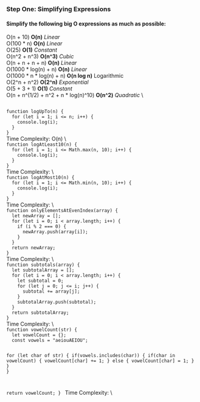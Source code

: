 ### Step One: Simplifying Expressions
#### Simplify the following big O expressions as much as possible:

O(n + 10) **O(n)** *Linear* \
O(100 * n) **O(n)** *Linear* \
O(25) **O(1)** *Constant* \
O(n^2 + n^3) **O(n^3)** *Cubic* \
O(n + n + n + n) **O(n)** *Linear* \
O(1000 * log(n) + n) **O(n)** *Linear* \
O(1000 * n * log(n) + n) **O(n log n)** Logarithmic \
O(2^n + n^2) **O(2^n)** *Exponential* \
O(5 + 3 + 1) **O(1)** *Constant* \
O(n + n^(1/2) + n^2 + n * log(n)^10) **O(n^2)** *Quadratic* \

<code>
function logUpTo(n) {
  for (let i = 1; i <= n; i++) {
    console.log(i);
  }
}
</code>
Time Complexity: O(n) \

<code>
function logAtLeast10(n) {
  for (let i = 1; i <= Math.max(n, 10); i++) {
    console.log(i);
  }
}
</code>
Time Complexity: \

<code>
function logAtMost10(n) {
  for (let i = 1; i <= Math.min(n, 10); i++) {
    console.log(i);
  }
}
</code>
Time Complexity: \

<code>
function onlyElementsAtEvenIndex(array) {
  let newArray = [];
  for (let i = 0; i < array.length; i++) {
    if (i % 2 === 0) {
      newArray.push(array[i]);
    }
  }
  return newArray;
}
</code>
Time Complexity: \

<code>
function subtotals(array) {
  let subtotalArray = [];
  for (let i = 0; i < array.length; i++) {
    let subtotal = 0;
    for (let j = 0; j <= i; j++) {
      subtotal += array[j];
    }
    subtotalArray.push(subtotal);
  }
  return subtotalArray;
}
</code>
Time Complexity: \

<code>
function vowelCount(str) {
  let vowelCount = {};
  const vowels = "aeiouAEIOU";

  for (let char of str) {
    if(vowels.includes(char)) {
      if(char in vowelCount) {
        vowelCount[char] += 1;
      } else {
        vowelCount[char] = 1;
      }
    }
  }

  return vowelCount;
}
</code>
Time Complexity: \